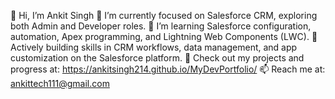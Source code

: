 👋 Hi, I’m Ankit Singh
👀 I’m currently focused on Salesforce CRM, exploring both Admin and Developer roles.
🌱 I’m learning Salesforce configuration, automation, Apex programming, and Lightning Web Components (LWC).
💼 Actively building skills in CRM workflows, data management, and app customization on the Salesforce platform.
📂 Check out my projects and progress at: https://ankitsingh214.github.io/MyDevPortfolio/
📫 Reach me at: ankittech111@gmail.com

<!---  
Ankitsingh214/Ankitsingh214 is a ✨ special ✨ repository because its `README.md` (this file) appears on your GitHub profile.
You can click the Preview link to take a look at your changes.
--->
